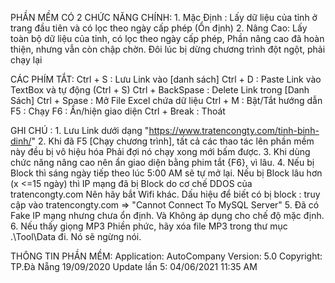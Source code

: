 PHẦN MỀM CÓ 2 CHỨC NĂNG CHÍNH: 
        1. Mặc Định :   Lấy dữ liệu của tỉnh ở trang đầu tiên và có lọc theo ngày cấp phép (Ổn định)
        2. Nâng Cao:    Lấy toàn bộ dữ liệu của tỉnh, có lọc theo ngày cấp phép,
                        Phần nâng cao đã hoàn thiện, nhưng vẫn còn chập chờn. Đôi lúc bị dừng
                        chương trình đột ngột, phải chạy lại

CÁC PHÍM TẮT:
        Ctrl + S : Lưu Link vào [danh sách]
        Ctrl + D : Paste Link vào TextBox và tự động (Ctrl + S)
        Ctrl + BackSpase : Delete Link trong [Danh Sách]
        Ctrl + Spase : Mở File Excel chứa dữ liệu
        Ctrl + M : Bật/Tắt hướng dẫn
        F5 : Chạy
        F6 : Ẩn/hiện giao diện
        Ctrl + Break : Thoát 
        
GHI CHÚ : 
        1. Lưu Link dưới dạng "https://www.tratencongty.com/tinh-binh-dinh/"
        2. Khi đã F5 [Chạy chương trình], tất cả các thao tác lên phần mềm này đều bị vô hiệu hóa
           Phải đợi nó chạy xong mới bấm được.
        3. Khi dùng chức năng nâng cao nên ẩn giao diện bằng phim tắt {F6}, vì lâu.
        4. Nếu bị Block thì sáng ngày tiếp theo lúc 5:00 AM sẽ tự mở lại.
           Nếu bị Block lâu hơn (x <=15 ngày) thì IP mạng đã bị Block do cơ chế DDOS của tratencongty.com
           Nên hãy bắt Wifi khác.
        Dấu hiệu để biết có bị block : truy cập vào tratencongty.com => "Cannot Connect To MySQL Server"
        5. Đã có Fake IP mạng nhưng chưa ổn định. Và Không áp dụng cho chế độ mặc định.
        6. Nếu thấy giọng MP3 Phiền phức, hãy xóa file MP3 trong thư mục .\Tool\Data đi.
           Nó sẽ ngừng nói.

THÔNG TIN PHẦN MỀM:
        Application: AutoCompany
        Version: 5.0
        Copyright: TP.Đà Nẵng 19/09/2020
        Update lần 5:  04/06/2021 11:35 AM